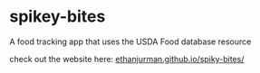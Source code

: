 # spikey-bites
A food tracking app that uses the USDA Food database resource

check out the website here: [ethanjurman.github.io/spiky-bites/](https://ethanjurman.github.io/spiky-bites/)
